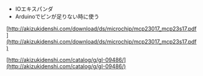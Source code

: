 
- IOエキスパンダ
- Arduinoでピンが足りない時に使う

[http://akizukidenshi.com/download/ds/microchip/mcp23017_mcp23s17.pdf](http://akizukidenshi.com/download/ds/microchip/mcp23017_mcp23s17.pdf)

[http://akizukidenshi.com/catalog/g/gI-09486/](http://akizukidenshi.com/catalog/g/gI-09486/)
